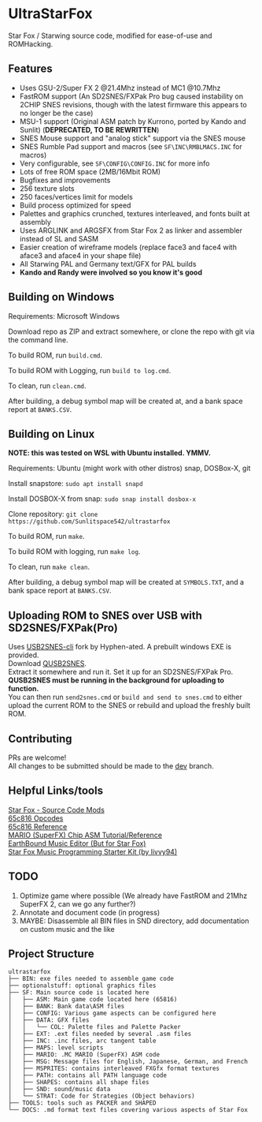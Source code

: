 # UltraStarFox

Star Fox / Starwing source code, modified for ease-of-use and ROMHacking.

## Features

- Uses GSU-2/Super FX 2 @21.4Mhz instead of MC1 @10.7Mhz
- FastROM support (An SD2SNES/FXPak Pro bug caused instability on 2CHIP SNES revisions, though with the latest firmware this appears to no longer be the case)
- MSU-1 support (Original ASM patch by Kurrono, ported by Kando and Sunlit) (**DEPRECATED, TO BE REWRITTEN**)
- SNES Mouse support and "analog stick" support via the SNES mouse
- SNES Rumble Pad support and macros (see ``SF\INC\RMBLMACS.INC`` for macros)
- Very configurable, see ``SF\CONFIG\CONFIG.INC`` for more info
- Lots of free ROM space (2MB/16Mbit ROM)
- Bugfixes and improvements
- 256 texture slots
- 250 faces/vertices limit for models
- Build process optimized for speed
- Palettes and graphics crunched, textures interleaved, and fonts built at assembly
- Uses ARGLINK and ARGSFX from Star Fox 2 as linker and assembler instead of SL and SASM
- Easier creation of wireframe models (replace face3 and face4 with aface3 and aface4 in your shape file)
- All Starwing PAL and Germany text/GFX for PAL builds
- **Kando and Randy were involved so you know it's good**

## Building on Windows

Requirements: Microsoft Windows

Download repo as ZIP and extract somewhere, or clone the repo with git via the command line.  

To build ROM, run ``build.cmd``.  

To build ROM with Logging, run ``build to log.cmd``.  

To clean, run ``clean.cmd``.  

After building, a debug symbol map will be created at, and a bank space report at ``BANKS.CSV``.  

## Building on Linux

**NOTE: this was tested on WSL with Ubuntu installed. YMMV.**  

Requirements: Ubuntu (might work with other distros) snap, DOSBox-X, git  

Install snapstore: ``sudo apt install snapd``  

Install DOSBOX-X from snap: ``sudo snap install dosbox-x``  

Clone repository: ``git clone https://github.com/Sunlitspace542/ultrastarfox``  

To build ROM, run ``make``.  

To build ROM with logging, run ``make log``.  

To clean, run ``make clean``.  

After building, a debug symbol map will be created at ``SYMBOLS.TXT``, and a bank space report at ``BANKS.CSV``.  

## Uploading ROM to SNES over USB with SD2SNES/FXPak(Pro)

Uses [USB2SNES-cli](https://github.com/Hyphen-ated/usb2snes-cli) fork by Hyphen-ated. A prebuilt windows EXE is provided.  
Download [QUSB2SNES](https://github.com/Skarsnik/QUsb2snes/releases).  
Extract it somewhere and run it. Set it up for an SD2SNES/FXPak Pro.  
**QUSB2SNES must be running in the background for uploading to function.**  
You can then run ``send2snes.cmd`` or ``build and send to snes.cmd`` to either upload the current ROM to the SNES or rebuild and upload the freshly built ROM.  

## Contributing

PRs are welcome!  
All changes to be submitted should be made to the [dev](https://github.com/Sunlitspace542/ultrastarfox/tree/dev) branch.  

## Helpful Links/tools

[Star Fox - Source Code Mods](https://docs.google.com/document/d/1kdgPCBeQFYsAepSDNpmwO8ZysRJjdnwK_5gWT2FFQEk/edit?usp=sharing)  
[65c816 Opcodes](https://undisbeliever.net/snesdev/65816-opcodes.html)  
[65c816 Reference](https://wiki.superfamicom.org/65816-reference)  
[MARIO (SuperFX) Chip ASM Tutorial/Reference](https://en.m.wikibooks.org/wiki/Super_NES_Programming/Super_FX_tutorial)  
[EarthBound Music Editor (But for Star Fox)](https://github.com/phonymike/ebmused4sf/)  
[Star Fox Music Programming Starter Kit (by livvy94)](https://www.dropbox.com/sh/m3sk75dmsyx5tey/AACLDXVcQEJk3ezQCDBitEs7a?dl=0)

## TODO

1. Optimize game where possible (We already have FastROM and 21Mhz SuperFX 2, can we go any further?)  
2. Annotate and document code (in progress)  
3. MAYBE: Disassemble all BIN files in SND directory, add documentation on custom music and the like  

## Project Structure

```
ultrastarfox
├── BIN: exe files needed to assemble game code
├── optionalstuff: optional graphics files
├── SF: Main source code is located here
│   ├── ASM: Main game code located here (65816)
│   ├── BANK: Bank data\ASM files
│   ├── CONFIG: Various game aspects can be configured here
│   ├── DATA: GFX files
│   │   └── COL: Palette files and Palette Packer
│   ├── EXT: .ext files needed by several .asm files
│   ├── INC: .inc files, arc tangent table
│   ├── MAPS: level scripts
│   ├── MARIO: .MC MARIO (SuperFX) ASM code
│   ├── MSG: Message files for English, Japanese, German, and French
│   ├── MSPRITES: contains interleaved FXGfx format textures
│   ├── PATH: contains all PATH language code
│   ├── SHAPES: contains all shape files
│   ├── SND: sound/music data
│   └── STRAT: Code for Strategies (Object behaviors)
├── TOOLS: tools such as PACKER and SHAPED
└── DOCS: .md format text files covering various aspects of Star Fox
```
